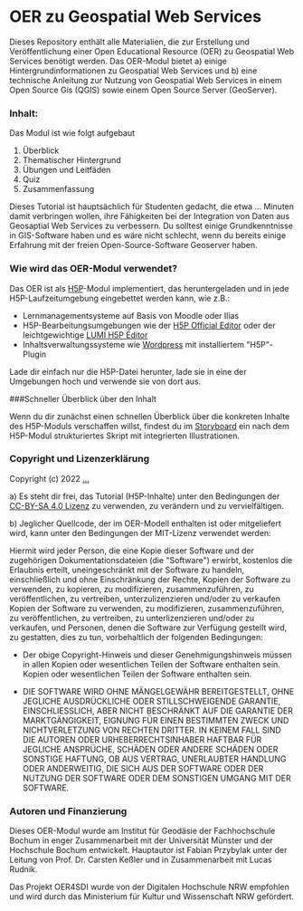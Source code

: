 # OER zu Geospatial Web Services        

Dieses Repository enthält alle Materialien, die zur Erstellung und Veröffentlichung einer Open Educational Resource (OER) zu Geospatial Web Services benötigt werden. Das OER-Modul bietet a) einige Hintergrundinformationen zu Geospatial Web Services und b) eine technische Anleitung zur Nutzung von Geospatial Web Services in einem Open Source Gis (QGIS) sowie einem Open Source Server (GeoServer). 

### Inhalt:
Das Modul ist wie folgt aufgebaut

1. Überblick
2. Thematischer Hintergrund 
3. Übungen und Leitfäden
4. Quiz
5. Zusammenfassung 

Dieses Tutorial ist hauptsächlich für Studenten gedacht, die etwa ... Minuten damit verbringen wollen, ihre Fähigkeiten bei der Integration von Daten aus Geosaptial Web Services zu verbessern. Du solltest einige Grundkenntnisse in GIS-Software haben und es wäre nicht schlecht, wenn du bereits einige Erfahrung mit der freien Open-Source-Software Geoserver haben.

### Wie wird das OER-Modul verwendet?

Das OER ist als [H5P](https://h5p.org/)-Modul implementiert, das heruntergeladen und in jede H5P-Laufzeitumgebung eingebettet werden kann, wie z.B.: 
- Lernmanagementsysteme auf Basis von Moodle oder Ilias 
- H5P-Bearbeitungsumgebungen wie der [H5P Official Editor](https://h5p.org/) oder der leichtgewichtige [LUMI H5P Editor](https://lumi.education/)
- Inhaltsverwaltungssysteme wie [Wordpress](https://wordpress.com/) mit installiertem "H5P"-Plugin

Lade dir einfach nur die H5P-Datei herunter, lade sie in eine der Umgebungen hoch und verwende sie von dort aus.

###Schneller Überblick über den Inhalt

Wenn du dir zunächst einen schnellen Überblick über die konkreten Inhalte des H5P-Moduls verschaffen willst, findest du im [Storyboard](/StoryBoard.md) ein nach dem H5P-Modul strukturiertes Skript mit integrierten Illustrationen. 

### Copyright und Lizenzerklärung

Copyright (c) 2022 [...](...)

a) Es steht dir frei, das Tutorial (H5P-Inhalte) unter den Bedingungen der [CC-BY-SA 4.0 Lizenz](https://creativecommons.org/licenses/by-sa/4.0/legalcode) zu verwenden, zu verändern und zu vervielfältigen. 

b) Jeglicher Quellcode, der im OER-Modell enthalten ist oder mitgeliefert wird, kann unter den Bedingungen der MIT-Lizenz verwendet werden:

Hiermit wird jeder Person, die eine Kopie dieser Software und der zugehörigen Dokumentationsdateien (die "Software") erwirbt, kostenlos die Erlaubnis erteilt, uneingeschränkt mit der Software zu handeln, einschließlich und ohne Einschränkung der Rechte, Kopien der Software zu verwenden, zu kopieren, zu modifizieren, zusammenzuführen, zu veröffentlichen, zu vertreiben, unterzulizenzieren und/oder zu verkaufen
Kopien der Software zu verwenden, zu modifizieren, zusammenzuführen, zu veröffentlichen, zu vertreiben, zu unterlizenzieren und/oder zu verkaufen, und Personen, denen die Software zur Verfügung gestellt wird, zu gestatten, dies zu tun, vorbehaltlich der folgenden Bedingungen:

* Der obige Copyright-Hinweis und dieser Genehmigungshinweis müssen in allen Kopien oder wesentlichen Teilen der Software enthalten sein.
Kopien oder wesentlichen Teilen der Software enthalten sein.

* DIE SOFTWARE WIRD OHNE MÄNGELGEWÄHR BEREITGESTELLT, OHNE JEGLICHE AUSDRÜCKLICHE ODER STILLSCHWEIGENDE GARANTIE, EINSCHLIESSLICH, ABER NICHT BESCHRÄNKT AUF DIE GARANTIE DER MARKTGÄNGIGKEIT,
EIGNUNG FÜR EINEN BESTIMMTEN ZWECK UND NICHTVERLETZUNG VON RECHTEN DRITTER. IN KEINEM FALL SIND DIE AUTOREN ODER URHEBERRECHTSINHABER HAFTBAR FÜR JEGLICHE ANSPRÜCHE, SCHÄDEN ODER ANDERE
SCHÄDEN ODER SONSTIGE HAFTUNG, OB AUS VERTRAG, UNERLAUBTER HANDLUNG ODER ANDERWEITIG, DIE SICH AUS DER SOFTWARE ODER DER NUTZUNG DER SOFTWARE ODER DEM SONSTIGEN UMGANG MIT DER
SOFTWARE. 

### Autoren und Finanzierung

Dieses OER-Modul wurde am Institut für Geodäsie der Fachhochschule Bochum in enger Zusammenarbeit mit der Universität Münster und der Hochschule Bochum entwickelt. Hauptautor ist Fabian Przybylak unter der Leitung von Prof. Dr. Carsten Keßler und in Zusammenarbeit mit Lucas Rudnik.

Das Projekt OER4SDI wurde von der Digitalen Hochschule NRW empfohlen und wird durch das Ministerium für Kultur und Wissenschaft NRW gefördert.
